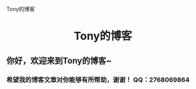 <tiele>Tony的博客<tiele>
<head>
  <center><h1>Tony的博客</h1></center>
  <h2>你好，欢迎来到Tony的博客~</h2>
<h3>希望我的博客文章对你能够有所帮助，谢谢！
  QQ：2768069864</h3>
